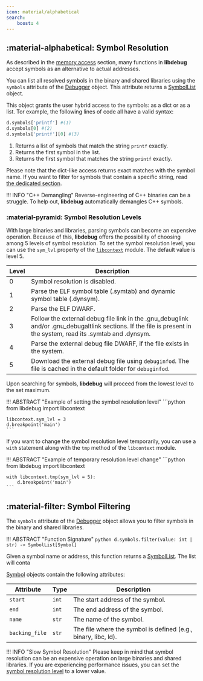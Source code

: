 ```yaml
---
icon: material/alphabetical
search:
    boost: 4
---
```

## :material-alphabetical: Symbol Resolution
As described in the [memory access](../../basics/memory_access/#absolute-and-relative-addressing) section, many functions in **libdebug** accept symbols as an alternative to actual addresses.

You can list all resolved symbols in the binary and shared libraries using the `symbols` attribute of the [Debugger](../../from_pydoc/generated/debugger/debugger/) object. This attribute returns a [SymbolList](../../from_pydoc/generated/data/symbol_list/) object.

This object grants the user hybrid access to the symbols: as a dict or as a list. Tor example, the following lines of code all have a valid syntax:

```python
d.symbols['printf'] #(1)
d.symbols[0] #(2)
d.symbols['printf'][0] #(3)
```

1. Returns a list of symbols that match the string `printf` exactly.
2. Returns the first symbol in the list.
3. Returns the first symbol that matches the string `printf` exactly.

Please note that the dict-like access returns exact matches with the symbol name. If you want to filter for symbols that contain a specific string, read [the dedicated section](#symbol-filtering).

!!! INFO "C++ Demangling"
    Reverse-engineering of C++ binaries can be a struggle. To help out, **libdebug** automatically demangles C++ symbols.

### :material-pyramid: Symbol Resolution Levels
With large binaries and libraries, parsing symbols can become an expensive operation. Because of this, **libdebug** offers the possibility of choosing among 5 levels of symbol resolution. To set the symbol resolution level, you can use the `sym_lvl` property of the [`libcontext`](../../from_pydoc/generated/utils/libcontext) module. The default value is level 5.

| Level | Description |
|-------|-------------|
| 0     | Symbol resolution is disabled. |
| 1     | Parse the ELF symbol table (.symtab) and dynamic symbol table (.dynsym). |
| 2     | Parse the ELF DWARF. |
| 3     | Follow the external debug file link in the .gnu_debuglink and/or .gnu_debugaltlink sections. If the file is present in the system, read its .symtab and .dynsym. |
| 4     | Parse the external debug file DWARF, if the file exists in the system. |
| 5     | Download the external debug file using `debuginfod`. The file is cached in the default folder for `debuginfod`. |

Upon searching for symbols, **libdebug** will proceed from the lowest level to the set maximum.

!!! ABSTRACT "Example of setting the symbol resolution level"
    ```python
    from libdebug import libcontext

    libcontext.sym_lvl = 3
    d.breakpoint('main')
    ```

If you want to change the symbol resolution level temporarily, you can use a `with` statement along with the `tmp` method of the `libcontext` module.

!!! ABSTRACT "Example of temporary resolution level change"
    ```python
    from libdebug import libcontext

    with libcontext.tmp(sym_lvl = 5):
        d.breakpoint('main')
    ```

## :material-filter: Symbol Filtering
The `symbols` attribute of the [Debugger](../../from_pydoc/generated/debugger/debugger/) object allows you to filter symbols in the binary and shared libraries.

!!! ABSTRACT "Function Signature"
    ```python
    d.symbols.filter(value: int | str) -> SymbolList[Symbol]
    ```

Given a symbol name or address, this function returns a [SymbolList](../../from_pydoc/generated/data/symbol_list/). The list will conta

[Symbol](../../from_pydoc/generated/data/symbol/) objects contain the following attributes:

| Attribute | Type | Description |
|-----------|------|-------------|
| `start`   | `int` | The start address of the symbol. |
| `end`     | `int` | The end address of the symbol. |
| `name`    | `str` | The name of the symbol. |
| `backing_file` | `str` | The file where the symbol is defined (e.g., binary, libc, ld). |

!!! INFO "Slow Symbol Resolution"
    Please keep in mind that symbol resolution can be an expensive operation on large binaries and shared libraries. If you are experiencing performance issues, you can set the [symbol resolution level](#symbol-resolution-levels) to a lower value.